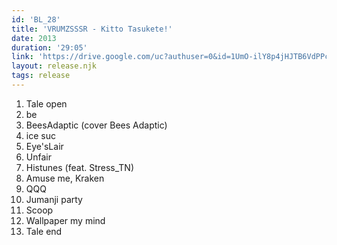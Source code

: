 ```yaml
---
id: 'BL_28'
title: 'VRUMZSSSR - Kitto Tasukete!'
date: 2013
duration: '29:05'
link: 'https://drive.google.com/uc?authuser=0&id=1UmO-ilY8p4jHJTB6VdPPc17v74HKMJ-o&export=download'
layout: release.njk
tags: release
---
```


01. Tale open
02. be
03. BeesAdaptic (cover Bees Adaptic)
04. ice suc
05. Eye'sLair
06. Unfair
07. Histunes (feat. Stress_TN)
08. Amuse me, Kraken
09. QQQ
10. Jumanji party
11. Scoop
12. Wallpaper my mind
13. Tale end